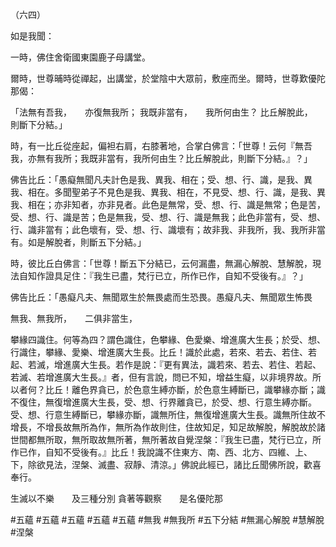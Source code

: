 （六四）

如是我聞：

一時，佛住舍衛國東園鹿子母講堂。

爾時，世尊晡時從禪起，出講堂，於堂陰中大眾前，敷座而坐。爾時，世尊歎優陀那偈：

「法無有吾我，　　亦復無我所；
我既非當有，　　我所何由生？
比丘解脫此，　　則斷下分結。」

時，有一比丘從座起，偏袒右肩，右膝著地，合掌白佛言：「世尊！云何『無吾我，亦無有我所；我既非當有，我所何由生？比丘解脫此，則斷下分結。』？」

佛告比丘：「愚癡無聞凡夫計色是我、異我、相在；受、想、行、識，是我、異我、相在。多聞聖弟子不見色是我、異我、相在，不見受、想、行、識，是我、異我、相在；亦非知者，亦非見者。此色是無常，受、想、行、識是無常；色是苦，受、想、行、識是苦；色是無我，受、想、行、識是無我；此色非當有，受、想、行、識非當有；此色壞有，受、想、行、識壞有；故非我、非我所，我、我所非當有。如是解脫者，則斷五下分結。」

時，彼比丘白佛言：「世尊！斷五下分結已，云何漏盡，無漏心解脫、慧解脫，現法自知作證具足住：『我生已盡，梵行已立，所作已作，自知不受後有。』？」

佛告比丘：「愚癡凡夫、無聞眾生於無畏處而生恐畏。愚癡凡夫、無聞眾生怖畏

無我、無我所，　　二俱非當生，

攀緣四識住。何等為四？謂色識住，色攀緣、色愛樂、增進廣大生長；於受、想、行識住，攀緣、愛樂、增進廣大生長。比丘！識於此處，若來、若去、若住、若起、若滅，增進廣大生長。若作是說：『更有異法，識若來、若去、若住、若起、若滅、若增進廣大生長。』者，但有言說，問已不知，增益生癡，以非境界故。所以者何？比丘！離色界貪已，於色意生縛亦斷，於色意生縛斷已，識攀緣亦斷；識不復住，無復增進廣大生長，受、想、行界離貪已，於受、想、行意生縛亦斷。受、想、行意生縛斷已，攀緣亦斷，識無所住，無復增進廣大生長。識無所住故不增長，不增長故無所為作，無所為作故則住，住故知足，知足故解脫，解脫故於諸世間都無所取，無所取故無所著，無所著故自覺涅槃：『我生已盡，梵行已立，所作已作，自知不受後有。』比丘！我說識不住東方、南、西、北方、四維、上、下，除欲見法，涅槃、滅盡、寂靜、清涼。」佛說此經已，諸比丘聞佛所說，歡喜奉行。

生滅以不樂　　及三種分別
貪著等觀察　　是名優陀那



#五蘊
#五蘊
#五蘊
#五蘊
#五蘊
#無我
#無我所
#五下分結
#無漏心解脫
#慧解脫
#涅槃
